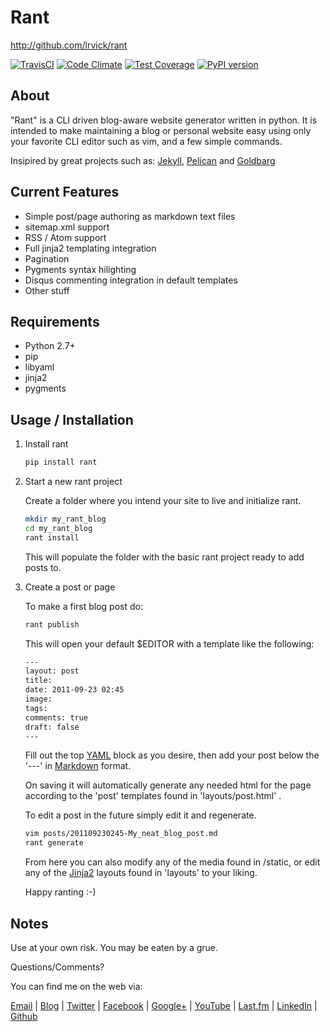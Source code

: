 # Rant #

<http://github.com/lrvick/rant>

[![TravisCI][travis-badge]][travis-status]
[![Code Climate][cc-badge]][cc-repo]
[![Test Coverage][cc-coverage-badge]][cc-coverage]
[![PyPI version][pypy-badge]][pypy]

[cc-badge]: https://codeclimate.com/github/lrvick/rant/badges/gpa.svg
[cc-coverage-badge]: https://codeclimate.com/github/lrvick/rant/badges/coverage.svg
[cc-repo]: https://codeclimate.com/github/lrvick/rant
[cc-coverage]: https://codeclimate.com/github/lrvick/rant/coverage
[pypy-badge]: https://badge.fury.io/py/rant.svg
[pypy]: https://pypi.python.org/pypi/rant
[travis-badge]: https://travis-ci.org/lrvick/rant.svg?branch=master
[travis-status]: https://travis-ci.org/lrvick/rant

## About ##

"Rant" is a CLI driven blog-aware website generator written in python. It is
intended to make maintaining a blog or personal website easy using only your
favorite CLI editor such as vim, and a few simple commands.

Insipired by great projects such as: [Jekyll](https://github.com/mojombo/jekyll),
[Pelican](https://github.com/ametaireau/pelican)
and [Goldbarg](https://github.com/Schnouki/Golbarg)

## Current Features ##

  * Simple post/page authoring as markdown text files
  * sitemap.xml support
  * RSS / Atom support
  * Full jinja2 templating integration
  * Pagination
  * Pygments syntax hilighting
  * Disqus commenting integration in default templates
  * Other stuff

## Requirements ##

  * Python 2.7+
  * pip
  * libyaml
  * jinja2
  * pygments

## Usage / Installation ##

1. Install rant

    ```bash
    pip install rant
    ```

2. Start a new rant project

    Create a folder where you intend your site to live and initialize rant.

    ```bash
    mkdir my_rant_blog
    cd my_rant_blog
    rant install
    ```

    This will populate the folder with the basic rant project ready to add posts to.

3.  Create a post or page

    To make a first blog post do:

    ```bash
    rant publish
    ```

    This will open your default $EDITOR with a template like the following:

    ```bash
    ---
    layout: post
    title:
    date: 2011-09-23 02:45
    image:
    tags:
    comments: true
    draft: false
    ---
    ```

    Fill out the top [YAML](http://yaml.org/) block as you desire, then add
    your post below the '---' in
    [Markdown](http://daringfireball.net/projects/markdown/) format.

    On saving it will automatically generate any needed html for the page
    according to the 'post' templates found in 'layouts/post.html' .

    To edit a post in the future simply edit it and regenerate.

    ```bash
    vim posts/201109230245-My_neat_blog_post.md
    rant generate
    ```

    From here you can also modify any of the media found in /static, or edit
    any of the [Jinja2](http://jinja.pocoo.org/) layouts found in 'layouts'
    to your liking.

    Happy ranting :-)

## Notes ##

  Use at your own risk. You may be eaten by a grue.

  Questions/Comments?

  You can find me on the web via:

  [Email](mailto://lance@lrvick.net) |
  [Blog](http://lrvick.net) |
  [Twitter](http://twitter.com/lrvick) |
  [Facebook](http://facebook.com/lrvick) |
  [Google+](http://plus.google.com/109278148620470841006) |
  [YouTube](http://youtube.com/lrvick) |
  [Last.fm](http://last.fm/user/lrvick) |
  [LinkedIn](http://linkedin.com/in/lrvick) |
  [Github](http://github.com/lrvick/)
